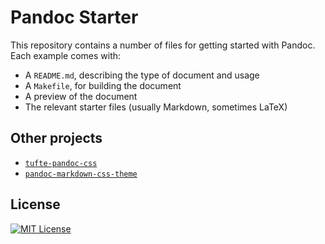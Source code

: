 # Pandoc Starter

This repository contains a number of files for getting started with Pandoc. Each
example comes with:

- A `README.md`, describing the type of document and usage
- A `Makefile`, for building the document
- A preview of the document
- The relevant starter files (usually Markdown, sometimes LaTeX)

## Other projects

- [`tufte-pandoc-css`](https://github.com/jez/tufte-pandoc-css)
- [`pandoc-markdown-css-theme`](https://github.com/jez/pandoc-markdown-css-theme)

## License

[![MIT License](https://img.shields.io/badge/license-MIT-blue.svg)](https://jez.io/MIT-LICENSE.txt)
